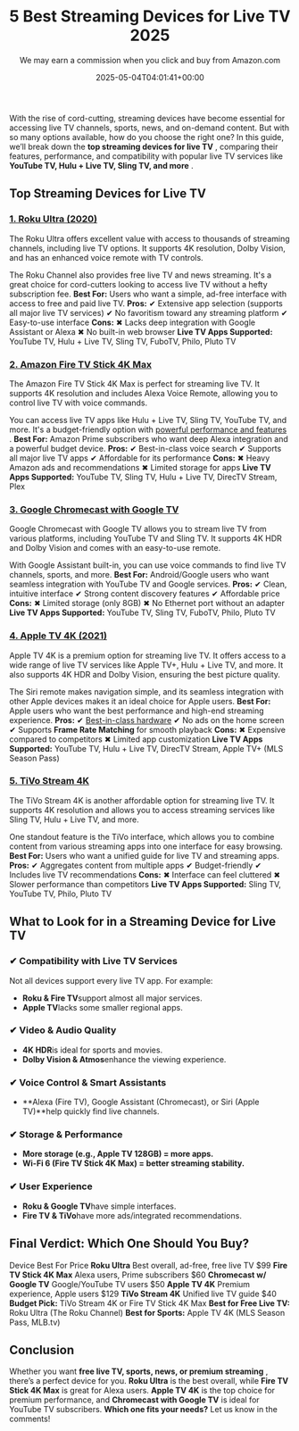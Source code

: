 ﻿---
author: We may earn a commission when you click and buy from Amazon.com
layout: post
title: 5 Best Streaming Devices for Live TV 2025
date: '2025-05-04T04:01:41+00:00'
categories:
- Headphones
- Product Reviews
tags: []
slug: /best-streaming-devices-for-live-tv/
lastmod: 2025-05-07T12:21:25+03:00
---

With the rise of cord-cutting, streaming devices have become essential for accessing live TV channels, sports, news, and on-demand content. But with so many options available, how do you choose the right one?
In this guide, we’ll break down the
**top streaming devices for live TV**
, comparing their features, performance, and compatibility with popular live TV services like
**YouTube TV, Hulu + Live TV, Sling TV, and more**
.
## Top Streaming Devices for Live TV
### [1. Roku Ultra (2020)](https://www.amazon.com/dp/B07ZVJHZB4?tag=p-policy-20)
The Roku Ultra offers excellent value with access to thousands of streaming channels, including live TV options. It supports 4K resolution, Dolby Vision, and has an enhanced voice remote with TV controls.

The Roku Channel also provides free live TV and news streaming. It's a great choice for cord-cutters looking to access live TV without a hefty subscription fee.
**Best For:**
Users who want a simple, ad-free interface with access to free and paid live TV.
**Pros:**
✔ Extensive app selection (supports all major live TV services)
✔ No favoritism toward any streaming platform
✔ Easy-to-use interface
**Cons:**
✖ Lacks deep integration with Google Assistant or Alexa
✖ No built-in web browser
**Live TV Apps Supported:**
YouTube TV, Hulu + Live TV, Sling TV, FuboTV, Philo, Pluto TV
### [2. Amazon Fire TV Stick 4K Max](https://www.amazon.com/dp/B08GJ38SHX?tag=p-policy-20)
The Amazon Fire TV Stick 4K Max is perfect for streaming live TV. It supports 4K resolution and includes Alexa Voice Remote, allowing you to control live TV with voice commands.

You can access live TV apps like Hulu + Live TV, Sling TV, YouTube TV, and more. It's a budget-friendly option with
[powerful performance and features](https://pestpolicy.com/best-laptop-for-music-production/)
.
**Best For:**
Amazon Prime subscribers who want deep Alexa integration and a powerful budget device.
**Pros:**
✔ Best-in-class voice search
✔ Supports all major live TV apps
✔ Affordable for its performance
**Cons:**
✖ Heavy Amazon ads and recommendations
✖ Limited storage for apps
**Live TV Apps Supported:**
YouTube TV, Sling TV, Hulu + Live TV, DirecTV Stream, Plex
### [3. Google Chromecast with Google TV](https://www.amazon.com/dp/B07VG8QQJ4?tag=p-policy-20)
Google Chromecast with Google TV allows you to stream live TV from various platforms, including YouTube TV and Sling TV. It supports 4K HDR and Dolby Vision and comes with an easy-to-use remote.

With Google Assistant built-in, you can use voice commands to find live TV channels, sports, and more.
**Best For:**
Android/Google users who want seamless integration with YouTube TV and Google services.
**Pros:**
✔ Clean, intuitive interface
✔ Strong content discovery features
✔ Affordable price
**Cons:**
✖ Limited storage (only 8GB)
✖ No Ethernet port without an adapter
**Live TV Apps Supported:**
YouTube TV, Sling TV, FuboTV, Philo, Pluto TV
### [4. Apple TV 4K (2021)](https://www.amazon.com/dp/B07WYY39MD?tag=p-policy-20)
Apple TV 4K is a premium option for streaming live TV. It offers access to a wide range of live TV services like Apple TV+, Hulu + Live TV, and more. It also supports 4K HDR and Dolby Vision, ensuring the best picture quality.

The Siri remote makes navigation simple, and its seamless integration with other Apple devices makes it an ideal choice for Apple users.
**Best For:**
Apple users who want the best performance and high-end streaming experience.
**Pros:**
✔
[Best-in-class hardware](https://pestpolicy.com/best-external-hard-drive-for-music-production/)
✔ No ads on the home screen
✔ Supports
**Frame Rate Matching**
for smooth playback
**Cons:**
✖ Expensive compared to competitors
✖ Limited app customization
**Live TV Apps Supported:**
YouTube TV, Hulu + Live TV, DirecTV Stream, Apple TV+ (MLS Season Pass)
### [5. TiVo Stream 4K](https://www.amazon.com/dp/B082Y5QR1F?tag=p-policy-20)
The TiVo Stream 4K is another affordable option for streaming live TV. It supports 4K resolution and allows you to access streaming services like Sling TV, Hulu + Live TV, and more.

One standout feature is the TiVo interface, which allows you to combine content from various streaming apps into one interface for easy browsing.
**Best For:**
Users who want a unified guide for live TV and streaming apps.
**Pros:**
✔ Aggregates content from multiple apps
✔ Budget-friendly
✔ Includes live TV recommendations
**Cons:**
✖ Interface can feel cluttered
✖ Slower performance than competitors
**Live TV Apps Supported:**
Sling TV, YouTube TV, Philo, Pluto TV
## **What to Look for in a Streaming Device for Live TV**
### **✔ Compatibility with Live TV Services**
Not all devices support every live TV app. For example:
- **Roku & Fire TV**support almost all major services.
- **Apple TV**lacks some smaller regional apps.
### **✔ Video & Audio Quality**
- **4K HDR**is ideal for sports and movies.
- **Dolby Vision & Atmos**enhance the viewing experience.
### **✔ Voice Control & Smart Assistants**
- **Alexa (Fire TV), Google Assistant (Chromecast), or Siri (Apple TV)**help quickly find live channels.
### **✔ Storage & Performance**
- **More storage (e.g., Apple TV 128GB) = more apps.**
- **Wi-Fi 6 (Fire TV Stick 4K Max) = better streaming stability.**
### **✔ User Experience**
- **Roku & Google TV**have simple interfaces.
- **Fire TV & TiVo**have more ads/integrated recommendations.
## **Final Verdict: Which One Should You Buy?**
Device
Best For
Price
**Roku Ultra**
Best overall, ad-free, free live TV
$99
**Fire TV Stick 4K Max**
Alexa users, Prime subscribers
$60
**Chromecast w/ Google TV**
Google/YouTube TV users
$50
**Apple TV 4K**
Premium experience, Apple users
$129
**TiVo Stream 4K**
Unified live TV guide
$40
**Budget Pick:**
TiVo Stream 4K or Fire TV Stick 4K Max
**Best for Free Live TV:**
Roku Ultra (The Roku Channel)
**Best for Sports:**
Apple TV 4K (MLS Season Pass, MLB.tv)
## **Conclusion**
Whether you want
**free live TV, sports, news, or premium streaming**
, there’s a perfect device for you.
**Roku Ultra**
is the best overall, while
**Fire TV Stick 4K Max**
is great for Alexa users.
**Apple TV 4K**
is the top choice for premium performance, and
**Chromecast with Google TV**
is ideal for YouTube TV subscribers.
**Which one fits your needs?**
Let us know in the comments!